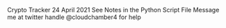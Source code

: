 Crypto Tracker
24 April 2021
See Notes in the Python Script File
Message me at twitter handle @cloudchamber4 for help

